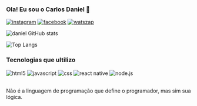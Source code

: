 ### Ola! Eu sou o Carlos Daniel 👋

[![instagram](https://img.shields.io/badge/Instagram-E4405F?style=for-the-badge&logo=instagram&logoColor=white)](https://www.instagram.com/_daniel_viana_/)
[![facebook](https://img.shields.io/badge/Facebook-1877F2?style=for-the-badge&logo=facebook&logoColor=white)](https://www.facebook.com/carlosdaniel.viana)
[![watszap](https://img.shields.io/badge/WhatsApp-25D366?style=for-the-badge&logo=whatsapp&logoColor=white)](https://wa.me/558585648728)

![daniel GitHub stats](https://github-readme-stats.vercel.app/api?username=xDaniel-dev&show_icons=true&theme=tokyonight)

![Top Langs](https://github-readme-stats.vercel.app/api/top-langs/?username=xDaniel-dev&exclude_repo=github-readme-stats,anuraghazra.github.io)

### Tecnologias que ultilizo

<div stayle='display: inline_block'>
<img align='center' alt='html5' src='https://img.shields.io/badge/HTML5-E34F26?style=for-the-badge&logo=html5&logoColor=white' />
<img align='center' alt='javascript' src='https://img.shields.io/badge/JavaScript-F7DF1E?style=for-the-badge&logo=javascript&logoColor=black' />
<img align='center' alt='css' src='https://img.shields.io/badge/CSS3-1572B6?style=for-the-badge&logo=css3&logoColor=white' />

<img align='center' alt='react native' src='https://img.shields.io/badge/React_Native-20232A?style=for-the-badge&logo=react&logoColor=61DAFB' />
<img align='center' alt='node.js' src='https://img.shields.io/badge/Node.js-43853D?style=for-the-badge&logo=node.js&logoColor=white' />
</div><br/>

Não é a linguagem de programação que define o programador, mas sim sua lógica.

